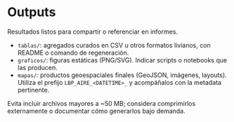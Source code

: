 # Outputs

Resultados listos para compartir o referenciar en informes.

- `tablas/`: agregados curados en CSV u otros formatos livianos, con README o comando de regeneración.
- `graficos/`: figuras estáticas (PNG/SVG). Indicar scripts o notebooks que las producen.
- `mapas/`: productos geoespaciales finales (GeoJSON, imágenes, layouts). Utiliza el prefijo `LBP_AIRE_<DATETIME>_` y acompáñalos con la metadata pertinente.

Evita incluir archivos mayores a ~50 MB; considera comprimirlos externamente o documentar cómo generarlos bajo demanda.
